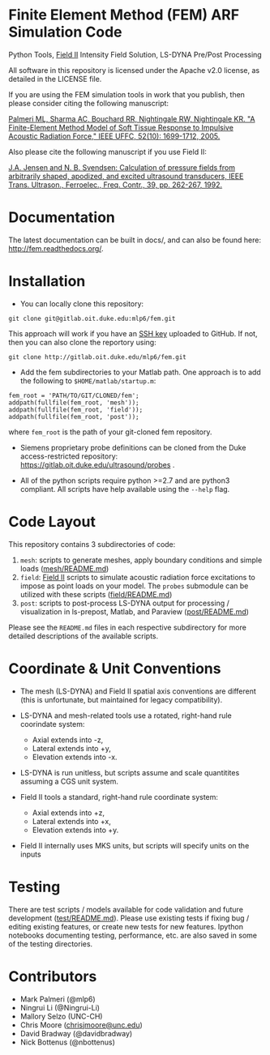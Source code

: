 Finite Element Method (FEM) ARF Simulation Code 
===============================================

Python Tools, [Field II](http://field-ii.dk) Intensity Field Solution, LS-DYNA
Pre/Post Processing

All software in this repository is licensed under the Apache v2.0 license, as
detailed in the LICENSE file.

If you are using the FEM simulation tools in work that you publish, then please
consider citing the following manuscript:

[Palmeri ML, Sharma AC, Bouchard RR, Nightingale RW, Nightingale KR.  "A
Finite-Element Method Model of Soft Tissue Response to Impulsive Acoustic
Radiation Force," IEEE UFFC, 52(10): 1699-1712,
2005.](http://www.ncbi.nlm.nih.gov/pmc/articles/PMC2818996/)

Also please cite the following manuscript if you use Field II:

[J.A. Jensen and N. B. Svendsen: Calculation of pressure fields from
arbitrarily shaped, apodized, and excited ultrasound transducers, IEEE Trans.
Ultrason., Ferroelec., Freq. Contr., 39, pp. 262-267,
1992.](http://ieeexplore.ieee.org/xpls/abs_all.jsp?arnumber=139123)


Documentation
=============
The latest documentation can be built in docs/, and can also be found here: http://fem.readthedocs.org/.

Installation
============
 * You can locally clone this repository:
 ```
 git clone git@gitlab.oit.duke.edu:mlp6/fem.git
 ```

 This approach will work if you have an [SSH
 key](https://help.github.com/articles/generating-ssh-keys) uploaded to GitHub.
 If not, then you can also clone the reportory using:
 ```
 git clone http://gitlab.oit.duke.edu/mlp6/fem.git
 ```

 * Add the fem subdirectories to your Matlab path.  One approach is to add the
   following to ```$HOME/matlab/startup.m```: 
 ```
 fem_root = 'PATH/TO/GIT/CLONED/fem';
 addpath(fullfile(fem_root, 'mesh'));
 addpath(fullfile(fem_root, 'field'));
 addpath(fullfile(fem_root, 'post'));
 ```
 where ```fem_root``` is the path of your git-cloned fem repository.

 * Siemens proprietary probe definitions can be cloned from the Duke
   access-restricted repository: https://gitlab.oit.duke.edu/ultrasound/probes .

 * All of the python scripts require python >=2.7 and are python3 compliant.
   All scripts have help available using the ```--help``` flag.


Code Layout
===========

This repository contains 3 subdirectories of code:

 1. ```mesh```: scripts to generate meshes, apply boundary conditions and
    simple loads ([mesh/README.md](mesh/README.md))
 2. ```field```: [Field II](http://field-ii.dk) scripts to simulate acoustic
    radiation force excitations to impose as point loads on your model.  The
    ```probes``` submodule can be utilized with these scripts
    ([field/README.md](field/README.md))
 3. ```post```: scripts to post-process LS-DYNA output for processing /
    visualization in ls-prepost, Matlab, and Paraview
    ([post/README.md](post/README.md))

Please see the ```README.md``` files in each respective subdirectory for more
detailed descriptions of the available scripts.

Coordinate & Unit Conventions
=============================

 * The mesh (LS-DYNA) and Field II spatial axis conventions are different (this
   is unfortunate, but maintained for legacy compatibility).

 * LS-DYNA and mesh-related tools use a rotated, right-hand rule coorindate
   system: 
   + Axial extends into -z, 
   + Lateral extends into +y, 
   + Elevation extends into -x.

 * LS-DYNA is run unitless, but scripts assume and scale quantitites assuming a
   CGS unit system.

 * Field II tools a standard, right-hand rule coordinate system:
   + Axial extends into +z, 
   + Lateral extends into +x, 
   + Elevation extends into +y.

 * Field II internally uses MKS units, but scripts will specify units on the
   inputs


Testing
=======
There are test scripts / models available for code validation and future
development ([test/README.md](test/README.md)).  Please use existing tests if
fixing bug / editing existing features, or create new tests for new features.
Ipython notebooks documenting testing, performance, etc. are also saved in some
of the testing directories.

Contributors
============
 * Mark Palmeri (@mlp6)
 * Ningrui Li (@Ningrui-Li)
 * Mallory Selzo (UNC-CH)
 * Chris Moore (chrisjmoore@unc.edu)
 * David Bradway (@davidbradway)
 * Nick Bottenus (@nbottenus)
